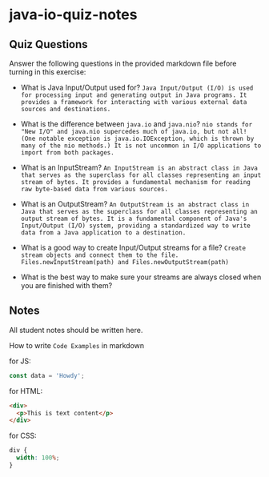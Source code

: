 # java-io-quiz-notes

## Quiz Questions

Answer the following questions in the provided markdown file before turning in this exercise:

- What is Java Input/Output used for?
`Java Input/Output (I/O) is used for processing input and generating output in Java programs. It provides a framework for interacting with various external data sources and destinations.`

- What is the difference between `java.io` and `java.nio`?
`nio stands for "New I/O" and java.nio supercedes much of java.io, but not all! (One notable exception is java.io.IOException, which is thrown by many of the nio methods.) It is not uncommon in I/O applications to import from both packages.`

- What is an InputStream?
`An InputStream is an abstract class in Java that serves as the superclass for all classes representing an input stream of bytes. It provides a fundamental mechanism for reading raw byte-based data from various sources.`

- What is an OutputStream?
`An OutputStream is an abstract class in Java that serves as the superclass for all classes representing an output stream of bytes. It is a fundamental component of Java's Input/Output (I/O) system, providing a standardized way to write data from a Java application to a destination.`

- What is a good way to create Input/Output streams for a file?
`Create stream objects and connect them to the file. Files.newInputStream(path) and Files.newOutputStream(path)`

- What is the best way to make sure your streams are always closed when you are finished with them?

## Notes

All student notes should be written here.

How to write `Code Examples` in markdown

for JS:

```javascript
const data = 'Howdy';
```

for HTML:

```html
<div>
  <p>This is text content</p>
</div>
```

for CSS:

```css
div {
  width: 100%;
}
```
